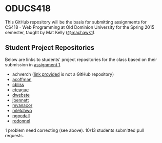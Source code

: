 ODUCS418
========
This GitHub repository will be the basis for submitting assignments for CS418 - Web Programming at Old Dominion University for the Spring 2015 semester, taught by Mat Kelly (<a href="https://github.com/machawk1">@machawk1</a>).

## Student Project Repositories 
Below are links to students' project repositories for the class based on their submission in <a href="http://www.cs.odu.edu/~mkelly/semester/2015_spring/cs418/assignments/assignment1.html">assignment 1</a>.

* achverch ([link provided](https://github.com/machawk1/ODUCS418/blob/spring2015/users/achverch) is not a GitHub repository)
* [acoffman](https://github.com/atc07d/WebProgramming)
* [cbliss](https://github.com/thecbliss/cblissCS418)
* [cteague](https://github.com/chateague/ODUCS418)
* [dwebste](https://github.com/DWebsterJr/Spring15)
* [jbennett](https://github.com/jbennett122/JBENNETT_CS418)
* [mvanacor](https://github.com/mvanacor/cs418Project)
* [mletchwo](https://github.com/mletchworth/CS-418)
* [ngoodall](http://github.com/CatLover91/WebDevCourse)
* [rodonnel](https://github.com/rcodonnell/cs418Project)

1 problem need correcting (see above). 10/13 students submitted pull requests.
